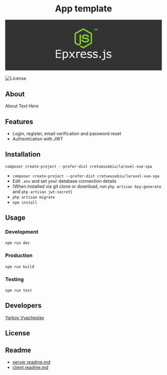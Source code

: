 <h1 align="center">App template</h1>

<p align="center">
  <img src="./server/express.webp"  alt="Project">
</p>

<p align="center">

[//]: # (   <img src="https://img.shields.io/badge/Laravel-9-green" alt="Laravel Version">)
[//]: # (   <img src="https://img.shields.io/badge/Vue-3-green" alt="VueJS Version">)
   <img src="https://img.shields.io/badge/license-MIT-green" alt="License">
</p>

## About

About Text Here

## Features
<ul>
<li>Login, register, email verification and password reset</li>
<li>Authentication with JWT</li>
</ul>

## Installation
```
composer create-project --prefer-dist cretueusebiu/laravel-vue-spa
```
<ul>
<li><code>composer create-project --prefer-dist cretueusebiu/laravel-vue-spa</code></li>
<li>Edit <code>.env</code> and set your database connection details</li>
<li>(When installed via git clone or download, run <code>php artisan key:generate</code> and <code>php artisan jwt:secret</code>)</li>
<li><code>php artisan migrate</code></li>
<li><code>npm install</code></li>
</ul>

## Usage
### Development
<code>npm run dev</code>

### Production
<code>npm run build</code>

### Testing
<code>npm run test</code>

## Developers

[//]: # (- [Yarkov Vyacheslav]&#40;https://github.com/Hashmann&#41;)
[Yarkov Vyacheslav](https://github.com/Hashmann)

## License

[//]: # (The Laravel framework is open-sourced software licensed under the [MIT license]&#40;https://opensource.org/licenses/MIT&#41;.)

## Readme
- [server readme.md](https://github.com/Hashmann/express-server-base-template/tree/master/server)
- [client readme.md](https://github.com/Hashmann/express-server-base-template/tree/master/client)